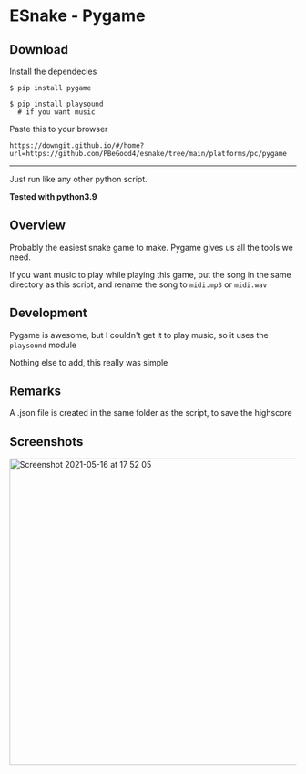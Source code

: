 # ESnake - Pygame

## Download

Install the dependecies
```
$ pip install pygame

$ pip install playsound
  # if you want music
```

Paste this to your browser
```
https://downgit.github.io/#/home?url=https://github.com/PBeGood4/esnake/tree/main/platforms/pc/pygame
```

___

Just run like any other python script.

**Tested with python3.9**

## Overview

Probably the easiest snake game to make. Pygame gives us all the tools we need.

If you want music to play while playing this game, put the song in the same directory as this script, and rename the song to `midi.mp3` or `midi.wav`

## Development

Pygame is awesome, but I couldn't get it to play music, so it uses the `playsound` module

Nothing else to add, this really was simple

## Remarks

A .json file is created in the same folder as the script, to save the highscore

## Screenshots

<img width="538" alt="Screenshot 2021-05-16 at 17 52 05" src="https://user-images.githubusercontent.com/82064173/118405348-6eb65400-b66f-11eb-8b7c-fd6d4b094015.png">
